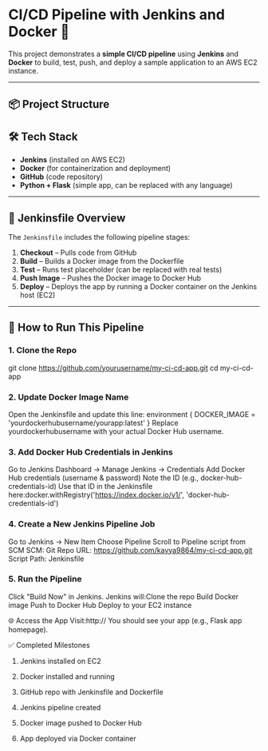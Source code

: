 # CI/CD Pipeline with Jenkins and Docker 🚀

This project demonstrates a **simple CI/CD pipeline** using **Jenkins** and **Docker** to build, test, push, and deploy a sample application to an AWS EC2 instance.

---

## 📦 Project Structure


## 🛠️ Tech Stack

- **Jenkins** (installed on AWS EC2)
- **Docker** (for containerization and deployment)
- **GitHub** (code repository)
- **Python + Flask** (simple app, can be replaced with any language)

---

## 📄 Jenkinsfile Overview

The `Jenkinsfile` includes the following pipeline stages:

1. **Checkout** – Pulls code from GitHub
2. **Build** – Builds a Docker image from the Dockerfile
3. **Test** – Runs test placeholder (can be replaced with real tests)
4. **Push Image** – Pushes the Docker image to Docker Hub
5. **Deploy** – Deploys the app by running a Docker container on the Jenkins host (EC2)

---

## 🚀 How to Run This Pipeline

### 1. Clone the Repo
git clone https://github.com/yourusername/my-ci-cd-app.git
cd my-ci-cd-app


### 2. Update Docker Image Name
Open the Jenkinsfile and update this line:
environment {
    DOCKER_IMAGE = 'yourdockerhubusername/yourapp:latest'
}
Replace yourdockerhubusername with your actual Docker Hub username.

### 3. Add Docker Hub Credentials in Jenkins
Go to Jenkins Dashboard → Manage Jenkins → Credentials
Add Docker Hub credentials (username & password)
Note the ID (e.g., docker-hub-credentials-id)
Use that ID in the Jenkinsfile here:docker.withRegistry('https://index.docker.io/v1/', 'docker-hub-credentials-id')


### 4. Create a New Jenkins Pipeline Job
Go to Jenkins → New Item
Choose Pipeline
Scroll to Pipeline script from SCM
SCM: Git
Repo URL: https://github.com/kavya9864/my-ci-cd-app.git
Script Path: Jenkinsfile

### 5. Run the Pipeline
Click "Build Now" in Jenkins.
Jenkins will:Clone the repo
Build Docker image
Push to Docker Hub
Deploy to your EC2 instance

🌐 Access the App
Visit:http://<your-ec2-public-ip>
You should see your app (e.g., Flask app homepage).

✅ Completed Milestones

 1. Jenkins installed on EC2

 2. Docker installed and running

 3. GitHub repo with Jenkinsfile and Dockerfile

 4. Jenkins pipeline created

 5. Docker image pushed to Docker Hub

 6. App deployed via Docker container
